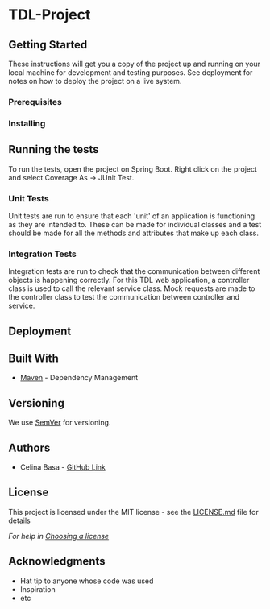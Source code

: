 # TDL-Project

## Getting Started

These instructions will get you a copy of the project up and running on your local machine for development and testing purposes. See deployment for notes on how to deploy the project on a live system.

### Prerequisites

### Installing

## Running the tests

To run the tests, open the project on Spring Boot.  Right click on the project and select Coverage As -> JUnit Test.

### Unit Tests 
Unit tests are run to ensure that each 'unit' of an application is functioning as they are intended to.  These can be made for individual classes and a test should be made for all the methods and attributes that make up each class.  

### Integration Tests 
Integration tests are run to check that the communication between different objects is happening correctly.  For this TDL web application, a controller class is used to call the relevant service class.  Mock requests are made to the controller class to test the communication between controller and service.

## Deployment

## Built With

* [Maven](https://maven.apache.org/) - Dependency Management

## Versioning

We use [SemVer](http://semver.org/) for versioning.

## Authors
* Celina Basa - [GitHub Link](https://github.com/CelinaQA)

## License

This project is licensed under the MIT license - see the [LICENSE.md](LICENSE.md) file for details 

*For help in [Choosing a license](https://choosealicense.com/)*

## Acknowledgments

* Hat tip to anyone whose code was used
* Inspiration
* etc
